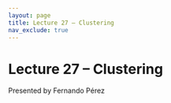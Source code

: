 ```yaml
---
layout: page
title: Lecture 27 – Clustering
nav_exclude: true
---
```


# Lecture 27 – Clustering

Presented by Fernando Pérez